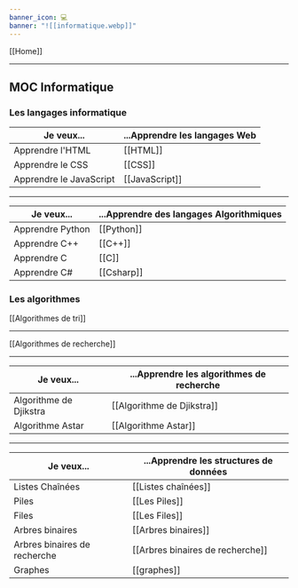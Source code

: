 ```yaml
---
banner_icon: 💻
banner: "![[informatique.webp]]"
---
```

[[Home]]

---

## MOC Informatique

### Les langages informatique


| Je veux...              | ...Apprendre les langages Web |
| ----------------------- | ---------------------------------------------- |
| Apprendre l'HTML        | [[HTML]]                                       |
| Apprendre le CSS        | [[CSS]]                                        |
| Apprendre le JavaScript | [[JavaScript]]                                               |

---

| Je veux...       | ...Apprendre des langages Algorithmiques                                                         |
| ---------------- | ------------------------------------------------------------------------------------------------ |
| Apprendre Python | [[Python]] |
| Apprendre C++    | [[C++]]                                                                                          |
| Apprendre C      | [[C]]                                                                                            |
| Apprendre C#     | [[Csharp]]                                                                                       | 


### Les algorithmes

[[Algorithmes de tri]]

---

[[Algorithmes de recherche]]

---

| Je veux...             | ...Apprendre les algorithmes de recherche |
| ---------------------- | ----------------------------------------- |
| Algorithme de Djikstra | [[Algorithme de Djikstra]]                |
| Algorithme Astar       | [[Algorithme Astar]]                                          |

---

| Je veux...                   | ...Apprendre les structures de données |
| ---------------------------- | -------------------------------------- |
| Listes Chaînées              | [[Listes chaînées]]                    |
| Piles                        | [[Les Piles]]                              |
| Files                        | [[Les Files]]                              |
| Arbres binaires              | [[Arbres binaires]]                    |
| Arbres binaires de recherche | [[Arbres binaires de recherche]]       |
| Graphes                      | [[graphes]]                                       |
